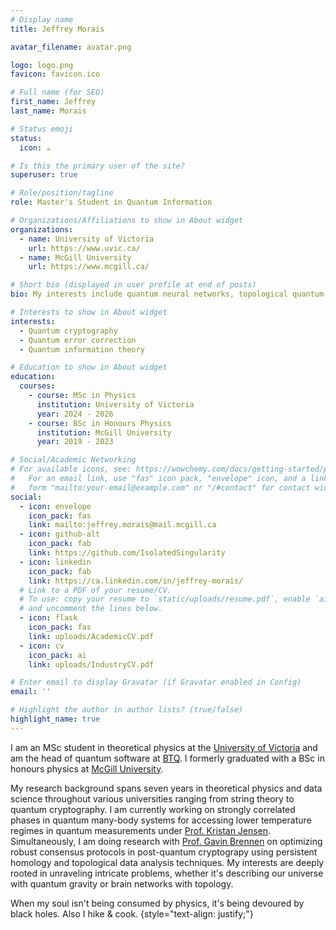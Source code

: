 ```yaml
---
# Display name
title: Jeffrey Morais

avatar_filename: avatar.png

logo: logo.png
favicon: favicon.ico

# Full name (for SEO)
first_name: Jeffrey
last_name: Morais

# Status emoji
status:
  icon: ☕️

# Is this the primary user of the site?
superuser: true

# Role/position/tagline
role: Master's Student in Quantum Information

# Organizations/Affiliations to show in About widget
organizations:
  - name: University of Victoria
    url: https://www.uvic.ca/
  - name: McGill University
    url: https://www.mcgill.ca/

# Short bio (displayed in user profile at end of posts)
bio: My interests include quantum neural networks, topological quantum field theory, quantum information theory, and quantum gravity.

# Interests to show in About widget
interests:
  - Quantum cryptography
  - Quantum error correction
  - Quantum information theory

# Education to show in About widget
education:
  courses:
    - course: MSc in Physics
      institution: University of Victoria
      year: 2024 - 2026
    - course: BSc in Honours Physics
      institution: McGill University
      year: 2019 - 2023

# Social/Academic Networking
# For available icons, see: https://wowchemy.com/docs/getting-started/page-builder/#icons
#   For an email link, use "fas" icon pack, "envelope" icon, and a link in the
#   form "mailto:your-email@example.com" or "/#contact" for contact widget.
social:
  - icon: envelope
    icon_pack: fas
    link: mailto:jeffrey.morais@mail.mcgill.ca
  - icon: github-alt
    icon_pack: fab
    link: https://github.com/IsolatedSingularity
  - icon: linkedin
    icon_pack: fab
    link: https://ca.linkedin.com/in/jeffrey-morais/
  # Link to a PDF of your resume/CV.
  # To use: copy your resume to `static/uploads/resume.pdf`, enable `ai` icons in `params.yaml`,
  # and uncomment the lines below.
  - icon: flask
    icon_pack: fas
    link: uploads/AcademicCV.pdf
  - icon: cv
    icon_pack: ai
    link: uploads/IndustryCV.pdf

# Enter email to display Gravatar (if Gravatar enabled in Config)
email: ''

# Highlight the author in author lists? (true/false)
highlight_name: true
---
```


I am an MSc student in theoretical physics at the [University of Victoria](https://www.uvic.ca/) and am the head of quantum software at [BTQ](https://www.btq.com/). I formerly graduated with a BSc in honours physics at [McGill University](https://www.physics.mcgill.ca/).

My research background spans seven years in theoretical physics and data science throughout various universities ranging from string theory to quantum cryptography. I am currently working on strongly correlated phases in quantum many-body systems for accessing lower
temperature regimes in quantum measurements under [Prof. Kristan Jensen](https://www.uvic.ca/science/physics/vispa/people/faculty/jensen--kristan.php).  Simultaneously, I am doing research with [Prof. Gavin Brennen]([https://peterrohde.org/](https://researchers.mq.edu.au/en/persons/gavin-brennen)) on optimizing robust consensus protocols in post-quantum cryptograpy using persistent homology and topological data analysis techniques. My interests are deeply rooted in unraveling intricate problems, whether it's describing our universe with quantum gravity or brain networks with topology.

When my soul isn't being consumed by physics, it's being devoured by black holes. Also I hike & cook.
{style="text-align: justify;"}
